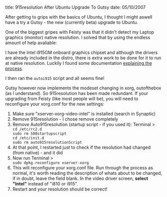 title: 915resolution After Ubuntu Upgrade To Gutsy
date: 05/10/2007

After getting to grips with the basics of Ubuntu, I thought I might aswell have a try a Gutsy - the new (currently beta) upgrade to Ubuntu.

One of the biggest gripes with Feisty was that it didn't detect my Laptop graphics (monitor) native resolution. I solved that by using the endless amount of help avaliable:

I have the Intel i915GM onboard graphics chipset and although the drivers are already included in the distro, there is extra work to be done for it to run at native resolution. Luckily I found some documentation <a href="https://help.ubuntu.com/community/i915Driver">explaining the process</a>.

I then ran the <code>autoi915</code> script and all seems fine!

Gutsy however now implements the modeset changing in xorg, outofthebox (as I understand). So 915resolution has been made redundant. If your upgrading from Feisty (like most people will be), you will need to reconfigure your xorg.conf for the new settings:
<ol>
	<li>Make sure "xserver-xorg-video-intel" is installed (search in Synaptic)</li>
	<li>Remove 915resolution - I chose remove completely</li>
	<li>Remove Auto915resolution (startup script - if you used it): Terminal &gt;</li>
<code>cd /etc/rc2.d
sudo rm S08startupscript
cd /etc/init.d
sudo rm auto915resolutionScript</code>
	<li>At that point, I restarted just to check if the resolution had changed (from native) - and it did</li>
	<li>Now run Terminal &gt;</li>
<code>sudo dpkg-reconfigure xserver-xorg</code>
	<li>This will reconfigure your xorg.conf file. Run through the process as normal, it's worth reading the description of whats about to be changed, if in doubt, leave the field blank. In the video driver screen, <strong>select "Intel"</strong> instead of "i810 or i915".</li>
	<li>Restart and your resolution should be correct!</li>
</ol>
